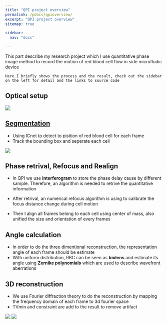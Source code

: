 ```yaml
---
title: "QPI project overview"
permalink: /pdocs/qpioverview/
excerpt: "QPI project overview"
sitemap: true

sidebar:
  nav: "docs"

---
```



This part describe my research project which I use quantitative phase image method to record the motion of red blood cell flow in side microfludic device

```!
Here I briefly shows the process and the result, check out the sidebar on the left for detail and the links to source code 
```

## Optical setup
![](https://i.imgur.com/2KVijgN.png)

## [Segmentation](https://yohschang.github.io/minimal-mistakes/pdocs/segmentation/#icnet)
- Using ICnet to detect to pisition of red blood cell for each frame
- Track the bounding box and seperate each cell

![](https://i.imgur.com/NkAdAmS.gif)


## Phase retrival, Refocus and Realign
- In QPI we use **interferogram** to store the phase delay cause by different sample. Therefore, an algorithm is needed to retrive the quantitative information

- After retrival, an numerical refocus algorithm is using to calibrate the focus distance change during cell motion

- Then I align all frames belong to each cell using center of mass, also unified the size and orientation of every frames


## Angle calculation
- In order to do the three dimentional reconstruction, the representation angle of each frame should be estimate
- With uniform distribution, RBC can be seen as **biolens** and estimate its angle using **Zernike polynomials** which are used to describe wavefront aberrations


## 3D reconstruction
- We use Fourier diffraction theory to do the reconstruction by mapping the frequency domain of each frame to 3d fourier space
- TVmin and constraint are add to the result to remove artifact 
 
 ![](https://i.imgur.com/7IaPPoS.jpg) ![](https://i.imgur.com/bZ3mOE5.png)
